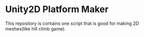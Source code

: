 Unity2D Platform Maker
=========================
This repository is contains one script that is good for making 2D meshes(like hill climb game).